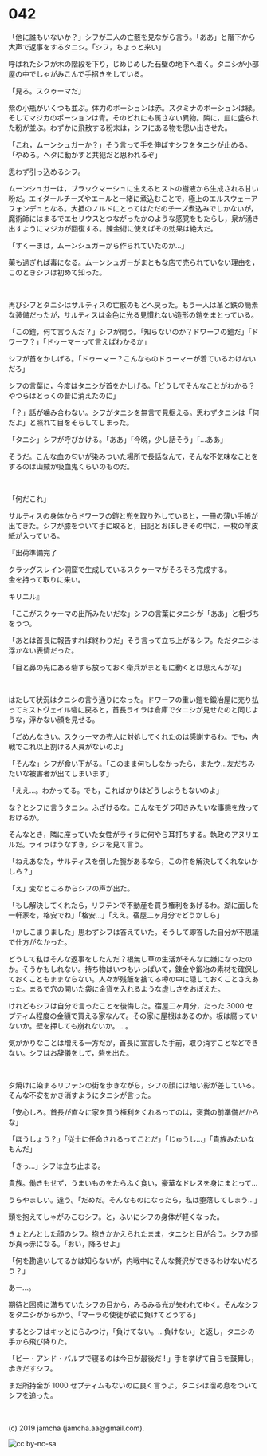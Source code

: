 

# 042

「他に誰もいないか？」シフが二人の亡骸を見ながら言う。「ああ」と階下から大声で返事をするタニシ。「シフ，ちょっと来い」

呼ばれたシフが木の階段を下り，じめじめした石壁の地下へ着く。タニシが小部屋の中でしゃがみこんで手招きをしている。

「見ろ。スクゥーマだ」

紫の小瓶がいくつも並ぶ。体力のポーションは赤。スタミナのポーションは緑。そしてマジカのポーションは青。そのどれにも属さない異物。隣に，皿に盛られた粉が並ぶ。わずかに飛散する粉末は，シフにある物を思い出させた。

「これ，ムーンシュガーか？」そう言って手を伸ばすシフをタニシが止める。「やめろ。ヘタに動かすと共犯だと思われるぞ」

思わず引っ込めるシフ。

ムーンシュガーは，ブラックマーシュに生えるヒストの樹液から生成される甘い粉だ。エイダールチーズやエールと一緒に煮込むことで，極上のエルスウェーアフォンデュとなる。大抵のノルドにとってはただのチーズ煮込みでしかないが，魔術師にはまるでエセリウスとつながったかのような感覚をもたらし，泉が湧き出すようにマジカが回復する。錬金術に使えばその効果は絶大だ。

「すくーまは，ムーンシュガーから作られていたのか…」

薬も過ぎれば毒になる。ムーンシュガーがまともな店で売られていない理由を，このときシフは初めて知った。

<br>

再びシフとタニシはサルティスの亡骸のもとへ戻った。もう一人は革と鉄の簡素な装備だったが，サルティスは金色に光る見慣れない造形の鎧をまとっている。

「この鎧，何て言うんだ？」シフが問う。「知らないのか？ドワーフの鎧だ」「ドワーフ？」「ドゥーマーって言えばわかるか」

シフが首をかしげる。「ドゥーマー？こんなものドゥーマーが着ているわけないだろ」

シフの言葉に，今度はタニシが首をかしげる。「どうしてそんなことがわかる？やつらはとっくの昔に消えたのに」

「？」話が噛み合わない。シフがタニシを無言で見据える。思わずタニシは「何だよ」と照れて目をそらしてしまった。

「タニシ」シフが呼びかける。「ああ」「今晩，少し話そう」「…ああ」

そうだ。こんな血の匂いが染みついた場所で長話なんて，そんな不気味なことをするのは山賊か吸血鬼くらいのものだ。

<br>

「何だこれ」

サルティスの身体からドワーフの鎧と兜を取り外していると，一冊の薄い手帳が出てきた。シフが膝をついて手に取ると，日記とおぼしきその中に，一枚の羊皮紙が入っている。

『出荷準備完了

クラッグスレイン洞窟で生成しているスクゥーマがそろそろ完成する。  
金を持って取りに来い。

キリニル』

「ここがスクゥーマの出所みたいだな」シフの言葉にタニシが「ああ」と相づちをうつ。

「あとは首長に報告すれば終わりだ」そう言って立ち上がるシフ。ただタニシは浮かない表情だった。

「目と鼻の先にある砦すら放っておく衛兵がまともに動くとは思えんがな」

<br>

はたして状況はタニシの言う通りになった。ドワーフの重い鎧を鍛冶屋に売り払ってミストヴェイル砦に戻ると，首長ライラは倉庫でタニシが見せたのと同じような，浮かない顔を見せる。

「ごめんなさい。スクゥーマの売人に対処してくれたのは感謝するわ。でも，内戦でこれ以上割ける人員がないのよ」

「そんな」シフが食い下がる。「このまま何もしなかったら，またウ…友だちみたいな被害者が出てしまいます」

「ええ…。わかってる。でも，こればかりはどうしようもないのよ」

な？とシフに言うタニシ。ふざけるな。こんなモグラ叩きみたいな事態を放っておけるか。

そんなとき，隣に座っていた女性がライラに何やら耳打ちする。執政のアヌリエルだ。ライラはうなずき，シフを見て言う。

「ねえあなた，サルティスを倒した腕があるなら，この件を解決してくれないかしら？」

「え」変なところからシフの声が出た。

「もし解決してくれたら，リフテンで不動産を買う権利をあげるわ。湖に面した一軒家を，格安でね」「格安…」「ええ。宿屋二ヶ月分でどうかしら」

「かしこまりました」思わずシフは答えていた。そうして即答した自分が不思議で仕方がなかった。

どうして私はそんな返事をしたんだ？根無し草の生活がそんなに嫌になったのか。そうかもしれない。持ち物はいつもいっぱいで，錬金や鍛冶の素材を確保しておくこともままならない。人々が残飯を捨てる樽の中に隠しておくことさえあった。まるで穴の開いた袋に金貨を入れるような虚しさをおぼえた。

けれどもシフは自分で言ったことを後悔した。宿屋二ヶ月分，たった 3000 セプティム程度の金額で買える家なんて。その家に屋根はあるのか。板は腐っていないか。壁を押しても崩れないか。…。

気がかりなことは増える一方だが，首長に宣言した手前，取り消すことなどできない。シフはお辞儀をして，砦を出た。

<br>

夕焼けに染まるリフテンの街を歩きながら，シフの顔には暗い影が差している。そんな不安をかき消すようにタニシが言った。

「安心しろ。首長が直々に家を買う権利をくれるってのは，褒賞の前準備だからな」

「ほうしょう？」「従士に任命されるってことだ」「じゅうし…」「貴族みたいなもんだ」

「きっ…」シフは立ち止まる。

貴族。働きもせず，うまいものをたらふく食い，豪華なドレスを身にまとって…

うらやましい。違う。「だめだ。そんなものになったら，私は堕落してしまう…」

頭を抱えてしゃがみこむシフ。と，ふいにシフの身体が軽くなった。

きょとんとした顔のシフ。抱きかかえられたまま，タニシと目が合う。シフの頬が真っ赤になる。「おい，降ろせよ」

「何を勘違いしてるかは知らないが，内戦中にそんな贅沢ができるわけないだろう？」

あー…。

期待と困惑に満ちていたシフの目から，みるみる光が失われてゆく。そんなシフをタニシがからかう。「マーラの使徒が欲に負けてどうする」

するとシフはキッとにらみつけ，「負けてない。…負けない」と返し，タニシの手から飛び降りた。

「ビー・アンド・バルブで寝るのは今日が最後だ ! 」手を挙げて自らを鼓舞し，歩きだすシフ。

まだ所持金が 1000 セプティムもないのに良く言うよ。タニシは溜め息をついてシフを追った。

<br>
<br>
(c) 2019 jamcha (jamcha.aa@gmail.com).

![cc by-nc-sa](https://i.creativecommons.org/l/by-nc-sa/4.0/88x31.png)

